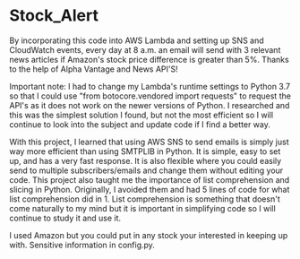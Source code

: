 # Stock_Alert
By incorporating this code into AWS Lambda and setting up SNS and CloudWatch events, every day at 8 a.m. an email will send with 3 relevant news articles if Amazon's stock price difference is greater than 5%. Thanks to the help of Alpha Vantage and News API'S!

Important note: I had to change my Lambda's runtime settings to Python 3.7 so that I could use "from botocore.vendored import requests" to request the API's as it does not work on the newer versions of Python. I researched and this was the simplest solution I found, but not the most efficient so I will continue to look into the subject and update code if I find a better way.

With this project, I learned that using AWS SNS to send emails is simply just way more efficient than using SMTPLIB in Python. It is simple, easy to set up, and has a very fast response. It is also flexible where you could easily send to multiple subscribers/emails and change them without editing your code. This project also taught me the importance of list comprehension and slicing in Python. Originally, I avoided them and had 5 lines of code for what list comprehension did in 1. List comprehension is something that doesn't come naturally to my mind but it is important in simplifying code so I will continue to study it and use it. 

I used Amazon but you could put in any stock your interested in keeping up with. Sensitive information in config.py.
